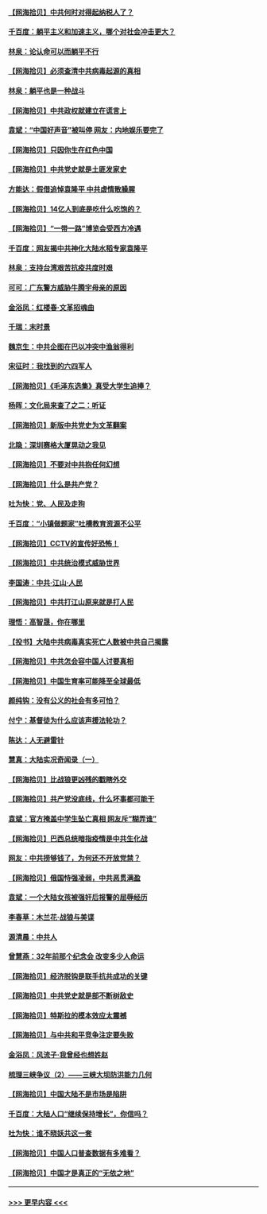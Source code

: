 #### [【网海拾贝】中共何时对得起纳税人了？](../pages/nsc993/n12985578.md?t=05310002) 
#### [千百度：躺平主义和加速主义，哪个对社会冲击更大？](../pages/nsc993/n12985512.md?t=05310002) 
#### [林泉：论认命可以而躺平不行](../pages/nsc993/n12985505.md?t=05310002) 
#### [【网海拾贝】必须查清中共病毒起源的真相](../pages/nsc993/n12984276.md?t=05310002) 
#### [林泉：躺平也是一种战斗](../pages/nsc993/n12984194.md?t=05310002) 
#### [【网海拾贝】中共政权就建立在谎言上](../pages/nsc993/n12981880.md?t=05310002) 
#### [袁斌：“中国好声音”被叫停 网友：内地娱乐要完了](../pages/nsc993/n12981826.md?t=05310002) 
#### [【网海拾贝】只因你生在红色中国](../pages/nsc993/n12979096.md?t=05310002) 
#### [【网海拾贝】中共党史就是土匪发家史](../pages/nsc993/n12976478.md?t=05310002) 
#### [方能达：假借追悼袁隆平 中共虚情散臊腥](../pages/nsc993/n12976396.md?t=05310002) 
#### [【网海拾贝】14亿人到底是吃什么吃饱的？](../pages/nsc993/n12974125.md?t=05310002) 
#### [【网海拾贝】“一带一路”博览会受西方冷遇](../pages/nsc993/n12971787.md?t=05310002) 
#### [千百度：网友揭中共神化大陆水稻专家袁隆平](../pages/nsc993/n12971733.md?t=05310002) 
#### [林泉：支持台湾艰苦抗疫共度时艰](../pages/nsc993/n12971350.md?t=05310002) 
#### [可可：广东警方威胁牛腾宇母亲的原因](../pages/nsc993/n12971100.md?t=05310002) 
#### [金浴凤：红楼春·文革招魂曲](../pages/nsc993/n12970354.md?t=05310002) 
#### [千瑞：末时景](../pages/nsc993/n12970337.md?t=05310002) 
#### [魏京生：中共企图在巴以冲突中渔翁得利](../pages/nsc993/n12970286.md?t=05310002) 
#### [宋征时：我找到的六四军人](../pages/nsc993/n12970213.md?t=05310002) 
#### [【网海拾贝】《毛泽东选集》真受大学生追捧？](../pages/nsc993/n12968779.md?t=05310002) 
#### [杨晖：文化局来查了之二：听证](../pages/nsc993/n12966528.md?t=05310002) 
#### [【网海拾贝】新版中共党史为文革翻案](../pages/nsc993/n12967526.md?t=05310002) 
#### [北隐：深圳赛格大厦晃动之我见](../pages/nsc993/n12967393.md?t=05310002) 
#### [【网海拾贝】不要对中共抱任何幻想](../pages/nsc993/n12965222.md?t=05310002) 
#### [【网海拾贝】什么是共产党？](../pages/nsc993/n12962781.md?t=05310002) 
#### [吐为快：党、人民及走狗](../pages/nsc993/n12962747.md?t=05310002) 
#### [千百度：“小镇做题家”吐槽教育资源不公平](../pages/nsc993/n12962705.md?t=05310002) 
#### [【网海拾贝】CCTV的宣传好恐怖！](../pages/nsc993/n12959984.md?t=05310002) 
#### [【网海拾贝】中共统治模式威胁世界](../pages/nsc993/n12957622.md?t=05310002) 
#### [李国涛：中共‧江山‧人民](../pages/nsc993/n12957502.md?t=05310002) 
#### [【网海拾贝】中共打江山原来就是打人民](../pages/nsc993/n12954345.md?t=05310002) 
#### [理悟：高智晟，你在哪里](../pages/nsc993/n12953115.md?t=05310002) 
#### [【投书】大陆中共病毒真实死亡人数被中共自己揭露](../pages/nsc993/n12953050.md?t=05310002) 
#### [【网海拾贝】中共怎会容中国人讨要真相](../pages/nsc993/n12952161.md?t=05310002) 
#### [【网海拾贝】中国生育率可能降至全球最低](../pages/nsc993/n12948793.md?t=05310002) 
#### [颜纯钩：没有公义的社会有多可怕？](../pages/nsc993/n12947626.md?t=05310002) 
#### [付宁：基督徒为什么应该声援法轮功？](../pages/nsc993/n12947233.md?t=05310002) 
#### [陈达：人无避雷针](../pages/nsc993/n12947098.md?t=05310002) 
#### [慧真：大陆实况奇闻录（一）](../pages/nsc993/n12945811.md?t=05310002) 
#### [【网海拾贝】比战狼更凶残的戳瞎外交](../pages/nsc993/n12945717.md?t=05310002) 
#### [【网海拾贝】共产党没底线，什么坏事都可能干](../pages/nsc993/n12942090.md?t=05310002) 
#### [袁斌：官方掩盖中学生坠亡真相 网友斥“糊弄谁”](../pages/nsc993/n12942029.md?t=05310002) 
#### [【网海拾贝】巴西总统暗指疫情是中共生化战](../pages/nsc993/n12938999.md?t=05310002) 
#### [网友：中共捞够钱了，为何还不开放党禁？](../pages/nsc993/n12938952.md?t=05310002) 
#### [【网海拾贝】俄国恃强凌弱，中共恶贯满盈](../pages/nsc993/n12936626.md?t=05310002) 
#### [袁斌：一个大陆女孩被强奸后报警的屈辱经历](../pages/nsc993/n12936547.md?t=05310002) 
#### [李春草：木兰花·战狼与美谍](../pages/nsc993/n12935995.md?t=05310002) 
#### [源清晨：中共人](../pages/nsc993/n12935589.md?t=05310002) 
#### [曾慧燕：32年前那个纪念会 改变多少人命运](../pages/nsc993/n12934233.md?t=05310002) 
#### [【网海拾贝】经济脱钩是联手抗共成功的关键](../pages/nsc993/n12934176.md?t=05310002) 
#### [【网海拾贝】中共党史就是部不断树敌史](../pages/nsc993/n12932844.md?t=05310002) 
#### [【网海拾贝】特斯拉的模本效应太震撼](../pages/nsc993/n12925626.md?t=05310002) 
#### [【网海拾贝】与中共和平竞争注定要失败](../pages/nsc993/n12923326.md?t=05310002) 
#### [金浴凤：风流子‧我曾经也想姓赵](../pages/nsc993/n12920911.md?t=05310002) 
#### [梳理三峡争议（2）——三峡大坝防洪能力几何](../pages/nsc993/n12920173.md?t=05310002) 
#### [【网海拾贝】中国大陆不是市场是陷阱](../pages/nsc993/n12920143.md?t=05310002) 
#### [千百度：大陆人口“继续保持增长”，你信吗？](../pages/nsc993/n12918946.md?t=05310002) 
#### [吐为快：谁不晓妖共这一套](../pages/nsc993/n12918941.md?t=05310002) 
#### [【网海拾贝】中国人口普查数据有多难看？](../pages/nsc993/n12917822.md?t=05310002) 
#### [【网海拾贝】中国才是真正的“无依之地”](../pages/nsc993/n12915845.md?t=05310002) 

----
#### [ >>> 更早内容 <<< ](../indexes/nsc993-earlier.md)
